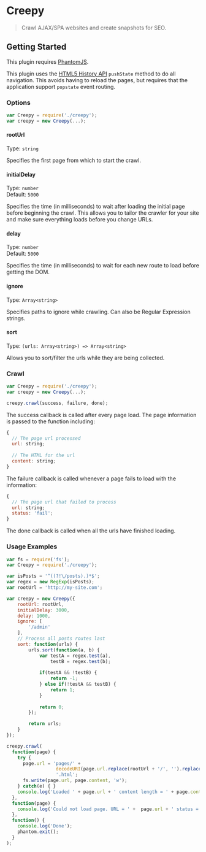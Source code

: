 # Creepy

> Crawl AJAX/SPA websites and create snapshots for SEO.

## Getting Started
This plugin requires [PhantomJS](http://phantomjs.org/).

This plugin uses the [HTML5 History API](https://developer.mozilla.org/en-US/docs/Web/API/History) `pushState` method to 
do all navigation. This avoids having to reload the pages, but requires that the application support `popstate` event routing.

### Options
```js
var Creepy = require('./creepy');
var creepy = new Creepy(...);
```

#### rootUrl
Type: `string`

Specifies the first page from which to start the crawl.

#### initialDelay
Type: `number`  
Default: `5000`

Specifies the time (in milliseconds) to wait after loading the initial page before beginning the crawl. 
This allows you to tailor the crawler for your site and make sure everything loads before you change URLs.

#### delay
Type: `number`  
Default: `5000`

Specifies the time (in milliseconds) to wait for each new route to load before getting the DOM.

#### ignore
Type: `Array<string>`

Specifies paths to ignore while crawling. Can also be Regular Expression strings.

#### sort
Type: `(urls: Array<string>) => Array<string>`  

Allows you to sort/filter the urls while they are being collected.

### Crawl
```js
var Creepy = require('./creepy');
var creepy = new Creepy(...);

creepy.crawl(success, failure, done);
```

The success callback is called after every page load. The page information is passed to the function including:

```js
{
  // The page url processed
  url: string;
  
  // The HTML for the url
  content: string;
}
```

The failure callback is called whenever a page fails to load with the information:
```js
{
  // The page url that failed to process
  url: string;
  status: 'fail';
}
```

The done callback is called when all the urls have finished loading.

### Usage Examples

```js
var fs = require('fs');
var Creepy = require('./creepy');

var isPosts = '^((?!\/posts).)*$';
var regex = new RegExp(isPosts);
var rootUrl = 'http://my-site.com';

var creepy = new Creepy({
    rootUrl: rootUrl,
    initialDelay: 3000,
    delay: 1000,
    ignore: [
        '/admin'
    ],
    // Process all posts routes last
    sort: function(urls) {
        urls.sort(function(a, b) {
            var testA = regex.test(a),
                testB = regex.test(b);
                
            if(testA && !testB) {
                return -1;
            } else if(!testA && testB) {
                return 1;
            }
            
            return 0;
        });

        return urls;
    }
});

creepy.crawl(
  function(page) {
    try {
      page.url = 'pages/' +  
                  decodeURI(page.url.replace(rootUrl + '/', '').replace(/\/|:/g, '_')) + 
                  '.html';
      fs.write(page.url, page.content, 'w');
    } catch(e) { }
    console.log('Loaded ' + page.url + ' content length = ' + page.content.length);
  },
  function(page) {
    console.log('Could not load page. URL = ' +  page.url + ' status = ' + page.status);
  },
  function() {
    console.log('Done');
    phantom.exit();
  }
);
```
